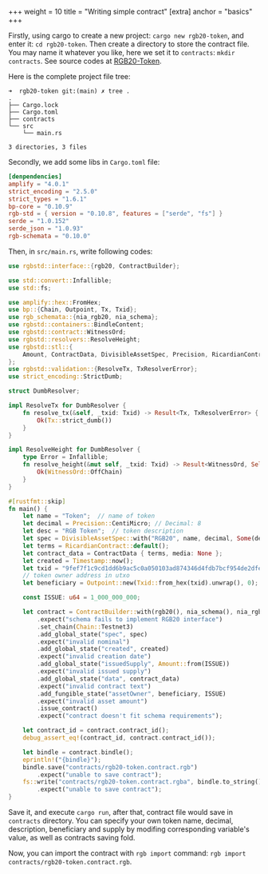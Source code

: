 +++
weight = 10
title = "Writing simple contract"
[extra]
anchor = "basics"
+++

Firstly, using cargo to create a new project: `cargo new rgb20-token`, and enter
it: `cd rgb20-token`. Then create a directory to store the contract file. You may
name it whatever you like, here we set it to `contracts`: `mkdir contracts`.
See source codes at [RGB20-Token](https://github.com/oneforalone/rgb20-usdt).

Here is the complete project file tree:
```
➜  rgb20-token git:(main) ✗ tree .
.
├── Cargo.lock
├── Cargo.toml
├── contracts
└── src
    └── main.rs

3 directories, 3 files
```

Secondly, we add some libs in `Cargo.toml` file:

```toml
[denpendencies]
amplify = "4.0.1"
strict_encoding = "2.5.0"
strict_types = "1.6.1"
bp-core = "0.10.9"
rgb-std = { version = "0.10.8", features = ["serde", "fs"] }
serde = "1.0.152"
serde_json = "1.0.93"
rgb-schemata = "0.10.0"
```

Then, in `src/main.rs`, write following codes:

```rust
use rgbstd::interface::{rgb20, ContractBuilder};

use std::convert::Infallible;
use std::fs;

use amplify::hex::FromHex;
use bp::{Chain, Outpoint, Tx, Txid};
use rgb_schemata::{nia_rgb20, nia_schema};
use rgbstd::containers::BindleContent;
use rgbstd::contract::WitnessOrd;
use rgbstd::resolvers::ResolveHeight;
use rgbstd::stl::{
    Amount, ContractData, DivisibleAssetSpec, Precision, RicardianContract, Timestamp,
};
use rgbstd::validation::{ResolveTx, TxResolverError};
use strict_encoding::StrictDumb;

struct DumbResolver;

impl ResolveTx for DumbResolver {
    fn resolve_tx(&self, _txid: Txid) -> Result<Tx, TxResolverError> {
        Ok(Tx::strict_dumb())
    }
}

impl ResolveHeight for DumbResolver {
    type Error = Infallible;
    fn resolve_height(&mut self, _txid: Txid) -> Result<WitnessOrd, Self::Error> {
        Ok(WitnessOrd::OffChain)
    }
}

#[rustfmt::skip]
fn main() {
    let name = "Token";  // name of token
    let decimal = Precision::CentiMicro; // Decimal: 8
    let desc = "RGB Token";  // token description
    let spec = DivisibleAssetSpec::with("RGB20", name, decimal, Some(desc)).unwrap();
    let terms = RicardianContract::default();
    let contract_data = ContractData { terms, media: None };
    let created = Timestamp::now();
    let txid = "9fef7f1c9cd1dd6b9ac5c0a050103ad874346d4fdb7bcf954de2dfe64dd2ce05";
    // token owner address in utxo
    let beneficiary = Outpoint::new(Txid::from_hex(txid).unwrap(), 0);

    const ISSUE: u64 = 1_000_000_000;

    let contract = ContractBuilder::with(rgb20(), nia_schema(), nia_rgb20())
        .expect("schema fails to implement RGB20 interface")
        .set_chain(Chain::Testnet3)
        .add_global_state("spec", spec)
        .expect("invalid nominal")
        .add_global_state("created", created)
        .expect("invalid creation date")
        .add_global_state("issuedSupply", Amount::from(ISSUE))
        .expect("invalid issued supply")
        .add_global_state("data", contract_data)
        .expect("invalid contract text")
        .add_fungible_state("assetOwner", beneficiary, ISSUE)
        .expect("invalid asset amount")
        .issue_contract()
        .expect("contract doesn't fit schema requirements");

    let contract_id = contract.contract_id();
    debug_assert_eq!(contract_id, contract.contract_id());

    let bindle = contract.bindle();
    eprintln!("{bindle}");
    bindle.save("contracts/rgb20-token.contract.rgb")
        .expect("unable to save contract");
    fs::write("contracts/rgb20-token.contract.rgba", bindle.to_string())
        .expect("unable to save contract");
}

```

Save it, and execute `cargo run`, after that, contract file would save in
`contracts` directory. You can specify your own token name, decimal,
description, beneficiary and supply by modifing corresponding variable's value,
as well as contracts saving fold.

Now, you can import the contract with `rgb import` command:
`rgb import contracts/rgb20-token.contract.rgb`.
